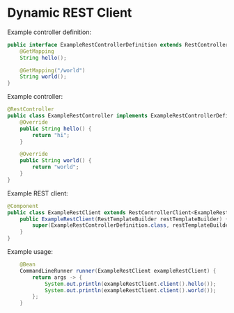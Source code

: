 # Dynamic REST Client
Example controller definition:
```java
public interface ExampleRestControllerDefinition extends RestControllerDefinition {
    @GetMapping
    String hello();

    @GetMapping("/world")
    String world();
}
```

Example controller:
```java
@RestController
public class ExampleRestController implements ExampleRestControllerDefinition {
    @Override
    public String hello() {
        return "hi";
    }

    @Override
    public String world() {
        return "world";
    }
}
```

Example REST client:
```java
@Component
public class ExampleRestClient extends RestControllerClient<ExampleRestControllerDefinition> {
    public ExampleRestClient(RestTemplateBuilder restTemplateBuilder) {
        super(ExampleRestControllerDefinition.class, restTemplateBuilder);
    }
}
```

Example usage:
```java
	@Bean
	CommandLineRunner runner(ExampleRestClient exampleRestClient) {
		return args -> {
			System.out.println(exampleRestClient.client().hello());
			System.out.println(exampleRestClient.client().world());
		};
	}
```
